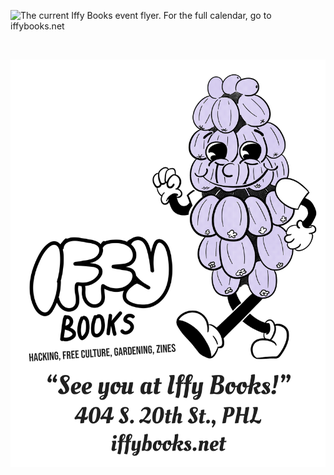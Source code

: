 ![The current Iffy Books event flyer. For the full calendar, go to iffybooks.net](New_Iffy_Books_Flyer_Sept_19-page001.png)

&nbsp;

![](Grape_Hyacinth_Iffy_Books_Flyer_Large.png)
